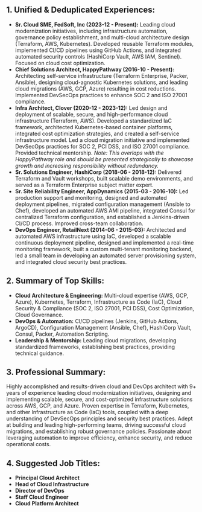 ## 1. Unified & Deduplicated Experiences:

* **Sr. Cloud SME, FedSoft, Inc (2023-12 - Present):** Leading cloud modernization initiatives, including infrastructure automation, governance policy establishment, and multi-cloud architecture design (Terraform, AWS, Kubernetes). Developed reusable Terraform modules, implemented CI/CD pipelines using GitHub Actions, and integrated automated security controls (HashiCorp Vault, AWS IAM, Sentinel). Focused on cloud cost optimization.
* **Chief Solutions Architect, HappyPathway (2016-10 - Present):** Architecting self-service infrastructure (Terraform Enterprise, Packer, Ansible), designing cloud-agnostic Kubernetes solutions, and leading cloud migrations (AWS, GCP, Azure) resulting in cost reductions. Implemented DevSecOps practices to enhance SOC 2 and ISO 27001 compliance.
* **Infra Architect, Clover (2020-12 - 2023-12):** Led design and deployment of scalable, secure, and high-performance cloud infrastructure (Terraform, AWS). Developed a standardized IaC framework, architected Kubernetes-based container platforms, integrated cost optimization strategies, and created a self-service infrastructure model. Led a cloud migration initiative and implemented DevSecOps practices for SOC 2, PCI DSS, and ISO 27001 compliance. Provided technical mentorship. *Note: This overlaps with the HappyPathway role and should be presented strategically to showcase growth and increasing responsibility without redundancy.*
* **Sr. Solutions Engineer, HashiCorp (2018-06 - 2018-12):** Delivered Terraform and Vault workshops, built scalable demo environments, and served as a Terraform Enterprise subject matter expert.
* **Sr. Site Reliability Engineer, AppDynamics (2015-03 - 2016-10):** Led production support and monitoring, designed and automated deployment pipelines, migrated configuration management (Ansible to Chef), developed an automated AWS AMI pipeline, integrated Consul for centralized Terraform configuration, and established a Jenkins-driven CI/CD process. Improved cross-team collaboration.
* **DevOps Engineer, RetailNext (2014-06 - 2015-03):** Architected and automated AWS infrastructure using IaC, developed a scalable continuous deployment pipeline, designed and implemented a real-time monitoring framework, built a custom multi-tenant monitoring backend, led a small team in developing an automated server provisioning system, and integrated cloud security best practices.


## 2. Summary of Top Skills:

* **Cloud Architecture & Engineering:** Multi-cloud expertise (AWS, GCP, Azure), Kubernetes, Terraform, Infrastructure as Code (IaC), Cloud Security & Compliance (SOC 2, ISO 27001, PCI DSS), Cost Optimization, Cloud Governance.
* **DevOps & Automation:** CI/CD pipelines (Jenkins, GitHub Actions, ArgoCD), Configuration Management (Ansible, Chef), HashiCorp Vault, Consul, Packer, Automation Scripting.
* **Leadership & Mentorship:** Leading cloud migrations, developing standardized frameworks, establishing best practices, providing technical guidance.


## 3. Professional Summary:

Highly accomplished and results-driven cloud and DevOps architect with 9+ years of experience leading cloud modernization initiatives, designing and implementing scalable, secure, and cost-optimized infrastructure solutions across AWS, GCP, and Azure. Proven expertise in Terraform, Kubernetes, and other Infrastructure as Code (IaC) tools, coupled with a deep understanding of DevSecOps principles and security best practices.  Adept at building and leading high-performing teams, driving successful cloud migrations, and establishing robust governance policies. Passionate about leveraging automation to improve efficiency, enhance security, and reduce operational costs.


## 4. Suggested Job Titles:

* **Principal Cloud Architect**
* **Head of Cloud Infrastructure**
* **Director of DevOps**
* **Staff Cloud Engineer**
* **Cloud Platform Architect** 
